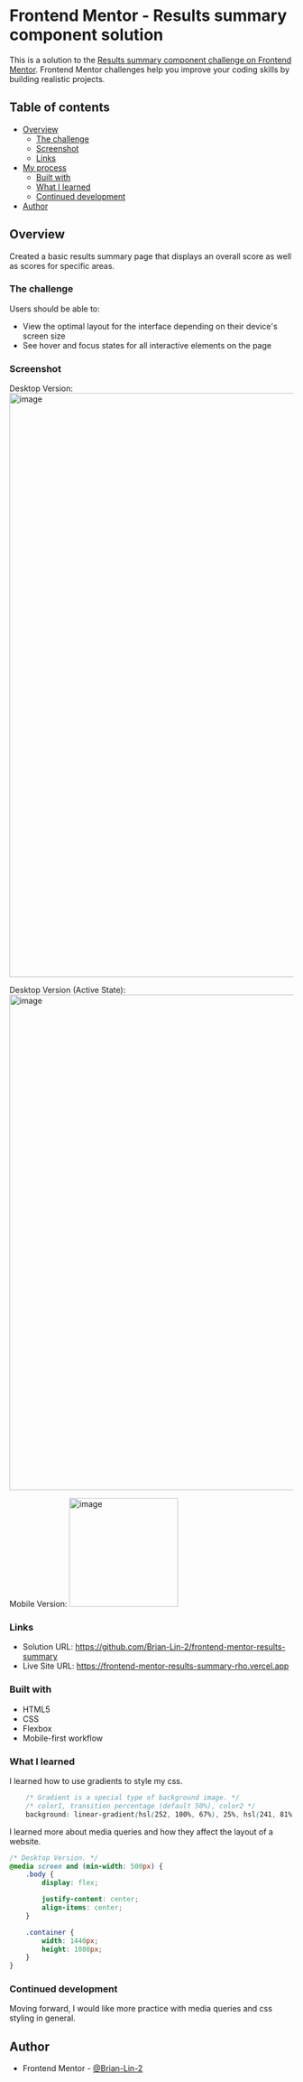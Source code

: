 # Frontend Mentor - Results summary component solution

This is a solution to the [Results summary component challenge on Frontend Mentor](https://www.frontendmentor.io/challenges/results-summary-component-CE_K6s0maV). Frontend Mentor challenges help you improve your coding skills by building realistic projects. 

## Table of contents

- [Overview](#overview)
  - [The challenge](#the-challenge)
  - [Screenshot](#screenshot)
  - [Links](#links)
- [My process](#my-process)
  - [Built with](#built-with)
  - [What I learned](#what-i-learned)
  - [Continued development](#continued-development)
- [Author](#author)

## Overview
Created a basic results summary page that displays an overall score as well as scores for specific areas.

### The challenge
Users should be able to:

- View the optimal layout for the interface depending on their device's screen size
- See hover and focus states for all interactive elements on the page

### Screenshot

Desktop Version:
<img width="1035" alt="image" src="https://user-images
githubusercontent.com/19761406/228927848-2e963545-5e69-4492-badd-483cfe0d6d29.png">

Desktop Version (Active State):
<img width="878" alt="image" src="https://user-images.githubusercontent.com/19761406/228928108-031fbfb9-548b-4cbb-8795-4234241cb679.png">

Mobile Version:
<img width="193" alt="image" src="https://user-images.githubusercontent.com/19761406/228928790-25fbf73f-e351-4b04-9507-1d9a28c7fcfc.png">

### Links

- Solution URL: https://github.com/Brian-Lin-2/frontend-mentor-results-summary
- Live Site URL: https://frontend-mentor-results-summary-rho.vercel.app

### Built with

- HTML5
- CSS
- Flexbox
- Mobile-first workflow

### What I learned

I learned how to use gradients to style my css.

```css
    /* Gradient is a special type of background image. */
    /* color1, transition percentage (default 50%), color2 */
    background: linear-gradient(hsl(252, 100%, 67%), 25%, hsl(241, 81%, 54%));
```

I learned more about media queries and how they affect the layout of a website.

```css
/* Desktop Version. */
@media screen and (min-width: 500px) {
    .body {
        display: flex;

        justify-content: center;
        align-items: center;
    }

    .container {
        width: 1440px;
        height: 1080px;
    }
}
```

### Continued development
Moving forward, I would like more practice with media queries and css styling in general.

## Author
- Frontend Mentor - [@Brian-Lin-2](https://www.frontendmentor.io/profile/Brian-Lin-2)
